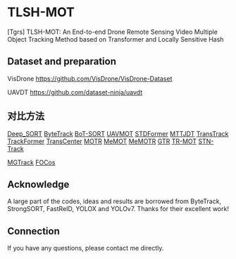 # TLSH-MOT
[Tgrs] TLSH-MOT: An End-to-end Drone Remote Sensing Video Multiple Object Tracking Method based on Transformer and Locally Sensitive Hash

## Dataset and preparation

VisDrone https://github.com/VisDrone/VisDrone-Dataset

UAVDT https://github.com/dataset-ninja/uavdt


## 对比方法
[Deep_SORT](https://github.com/nwojke/deep_sort)
[ByteTrack](https://github.com/ifzhang/ByteTrack)
[BoT-SORT](https://github.com/NirAharon/BoT-SORT?tab=readme-ov-file)
[UAVMOT](https://github.com/LiuShuaiyr/UAVMOT?tab=readme-ov-file)
[STDFormer](https://ieeexplore.ieee.org/document/10091152)
[MTTJDT](https://ieeexplore.ieee.org/document/10144747)
[TransTrack](https://github.com/PeizeSun/TransTrack)
[TrackFormer](https://github.com/timmeinhardt/trackformer)
[TransCenter](https://github.com/yihongXU/TransCenter)
[MOTR](https://github.com/megvii-research/MOTR)
[MeMOT](https://arxiv.org/abs/2203.16761)
[MeMOTR](https://github.com/MCG-NJU/MeMOTR)
[GTR](https://github.com/xingyizhou/GTR)
[TR-MOT](https://arxiv.org/abs/2203.16621)
[STN-Track](https://github.com/orangecryu/STN-Track)

[MGTrack](https://ieeexplore.ieee.org/abstract/document/10530912)
[FOCos](https://ieeexplore.ieee.org/abstract/document/10586876)
## Acknowledge
A large part of the codes, ideas and results are borrowed from ByteTrack, StrongSORT, FastReID, YOLOX and YOLOv7. Thanks for their excellent work!

## Connection

If you have any questions, please contact me directly.
